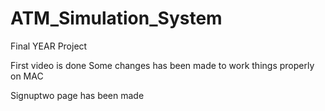 # ATM_Simulation_System
Final YEAR Project

First video is done
Some changes has been made to work things properly on MAC

Signuptwo page has been made
